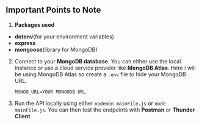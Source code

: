 ## Important Points to Note

1. **Packages used**

- **dotenv**(for your environment variables)
- **express**
- **mongoose**(library for MongoDB)

2. Connect to your **MongoDB database**. You can either use the local instance or use a cloud service provider like **MongoDB Atlas**. Here I will be using MongoDB Atlas so create a `.env` file to hide your MongoDB URL.
   ```
   MONGO_URL=YOUR MONGODB URL
   ```
3. Run the API locally using either `nodemon mainFile.js` or `node mainFile.js`. You can then test the endpoints with **Postman** or **Thunder Client**.

